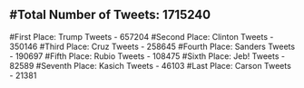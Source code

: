#Total Number of Tweets: 1715240 
---
#First Place: Trump Tweets - 657204
#Second Place: Clinton Tweets - 350146
#Third Place: Cruz Tweets - 258645
#Fourth Place: Sanders Tweets - 190697
#Fifth Place: Rubio Tweets - 108475
#Sixth Place: Jeb! Tweets - 82589
#Seventh Place: Kasich Tweets - 46103
#Last Place: Carson Tweets - 21381
